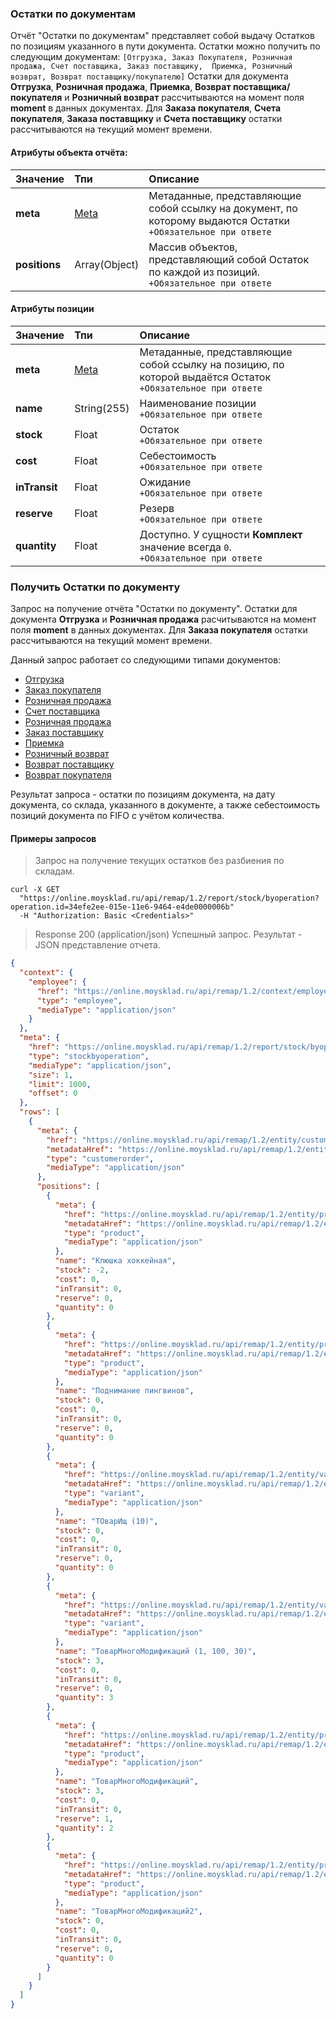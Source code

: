 ### Остатки по документам

Отчёт "Остатки по документам" представляет собой выдачу Остатков по позициям указанного
в пути документа.
Остатки можно получить по следующим документам: `[Отгрузка, Заказ Покупателя, Розничная продажа, Счет поставщика, Заказ поставщику, 
Приемка, Розничный возврат, Возврат поставщику/покупателю]`
Остатки для документа **Отгрузка**, **Розничная продажа**, **Приемка**, **Возврат поставщика/покупателя** и **Розничный возврат** рассчитываются на момент поля **moment** в данных документах.
Для **Заказа покупателя**, **Счета покупателя**, **Заказа поставщику** и **Счета поставщику** остатки рассчитываются на текущий момент времени.

#### Атрибуты объекта отчёта:

| Значение      | Тпи                                                    | Описание                                                    |
| ------------- |:------------------------------------------------------------|:------------------------------------------------------------|
| **meta**     | [Meta](../#mojsklad-json-api-obschie-swedeniq-metadannye) | Метаданные, представляющие собой ссылку на документ, по которому выдаются Остатки<br>`+Обязательное при ответе` |
| **positions** | Array(Object)                                             | Массив объектов, представляющий собой Остаток по каждой из позиций.<br>`+Обязательное при ответе`                       |

#### Атрибуты позиции

| Значение      | Тпи                                                      | Описание                                                                                                      |
|---------------|:---------------------------------------------------------|:--------------------------------------------------------------------------------------------------------------|
| **meta**      | [Meta](../#mojsklad-json-api-obschie-swedeniq-metadannye)| Метаданные, представляющие собой ссылку на позицию, по которой выдаётся Остаток<br>`+Обязательное при ответе` |
| **name**      | String(255)                                              | Наименование позиции<br>`+Обязательное при ответе`                                                            |
| **stock**     | Float                                                    | Остаток<br>`+Обязательное при ответе`                                                                         |
| **cost**      | Float                                                    | Себестоимость<br>`+Обязательное при ответе`                                                                   |
| **inTransit** | Float                                                    | Ожидание<br>`+Обязательное при ответе`                                                                        |
| **reserve**   | Float                                                    | Резерв<br>`+Обязательное при ответе`                                                                          |
| **quantity**  | Float                                                    | Доступно. У сущности **Комплект** значение всегда `0`.<br>`+Обязательное при ответе`                          |

### Получить Остатки по документу 

Запрос на получение отчёта "Остатки по документу".
Остатки для документа **Отгрузка** и **Розничная продажа** расчитываются на момент поля **moment** в данных документах.
Для **Заказа покупателя** остатки рассчитываются на текущий момент времени.

Данный запрос работает со следующими типами документов:

+ [Отгрузка](../documents/#dokumenty-otgruzka)
+ [Заказ покупателя](../documents/#dokumenty-zakaz-pokupatelq)
+ [Розничная продажа](../documents/#dokumenty-roznichnaq-prodazha)
+ [Счет поставщика](../documents/#dokumenty-schet-postawschika)
+ [Розничная продажа](../documents/#dokumenty-roznichnaq-prodazha)
+ [Заказ поставщику](../documents/#dokumenty-zakaz-postawschiku)
+ [Приемка](../documents/#dokumenty-priemka)
+ [Розничный возврат](../documents/#dokumenty-roznichnyj-wozwrat)
+ [Возврат поставщику](../documents/#dokumenty-vozwrat-postawschiku)
+ [Возврат покупателя](../documents/#dokumenty-vozwrat-pokupatelq)

Результат запроса - остатки по позициям документа, на дату документа, со склада, указанного в документе,
а также себестоимость позиций документа по FIFO с учётом количества.

#### Примеры запросов

> Запрос на получение текущих остатков без разбиения по складам.

```shell
curl -X GET
  "https://online.moysklad.ru/api/remap/1.2/report/stock/byoperation?operation.id=34efe2ee-015e-11e6-9464-e4de0000006b"
  -H "Authorization: Basic <Credentials>"
```

> Response 200 (application/json)
Успешный запрос. Результат - JSON представление отчета.

```json
{
  "context": {
    "employee": {
      "href": "https://online.moysklad.ru/api/remap/1.2/context/employee",
      "type": "employee",
      "mediaType": "application/json"
    }
  },
  "meta": {
    "href": "https://online.moysklad.ru/api/remap/1.2/report/stock/byoperation?operation.id=34efe2ee-015e-11e6-9464-e4de0000006b",
    "type": "stockbyoperation",
    "mediaType": "application/json",
    "size": 1,
    "limit": 1000,
    "offset": 0
  },
  "rows": [
    {
      "meta": {
        "href": "https://online.moysklad.ru/api/remap/1.2/entity/customerorder/34efe2ee-015e-11e6-9464-e4de0000006b",
        "metadataHref": "https://online.moysklad.ru/api/remap/1.2/entity/customerOrder/metadata",
        "type": "customerorder",
        "mediaType": "application/json"
      },
      "positions": [
        {
          "meta": {
            "href": "https://online.moysklad.ru/api/remap/1.2/entity/product/eeef177f-f648-11e5-8a84-bae50000007a",
            "metadataHref": "https://online.moysklad.ru/api/remap/1.2/entity/product/metadata",
            "type": "product",
            "mediaType": "application/json"
          },
          "name": "Клюшка хоккейная",
          "stock": -2,
          "cost": 0,
          "inTransit": 0,
          "reserve": 0,
          "quantity": 0
        },
        {
          "meta": {
            "href": "https://online.moysklad.ru/api/remap/1.2/entity/product/60fc3826-00d7-11e6-9464-e4de00000097",
            "metadataHref": "https://online.moysklad.ru/api/remap/1.2/entity/product/metadata",
            "type": "product",
            "mediaType": "application/json"
          },
          "name": "Поднимание пингвинов",
          "stock": 0,
          "cost": 0,
          "inTransit": 0,
          "reserve": 0,
          "quantity": 0
        },
        {
          "meta": {
            "href": "https://online.moysklad.ru/api/remap/1.2/entity/variant/d1bed68b-ffe7-11e5-9464-e4de0000001a",
            "metadataHref": "https://online.moysklad.ru/api/remap/1.2/entity/variant/metadata",
            "type": "variant",
            "mediaType": "application/json"
          },
          "name": "ТОварИщ (10)",
          "stock": 0,
          "cost": 0,
          "inTransit": 0,
          "reserve": 0,
          "quantity": 0
        },
        {
          "meta": {
            "href": "https://online.moysklad.ru/api/remap/1.2/entity/variant/671b3522-f7d2-11e5-8a84-bae500000084",
            "metadataHref": "https://online.moysklad.ru/api/remap/1.2/entity/variant/metadata",
            "type": "variant",
            "mediaType": "application/json"
          },
          "name": "ТоварМногоМодификаций (1, 100, 30)",
          "stock": 3,
          "cost": 0,
          "inTransit": 0,
          "reserve": 0,
          "quantity": 3
        },
        {
          "meta": {
            "href": "https://online.moysklad.ru/api/remap/1.2/entity/product/66ccbc9f-f7d2-11e5-8a84-bae500000076",
            "metadataHref": "https://online.moysklad.ru/api/remap/1.2/entity/product/metadata",
            "type": "product",
            "mediaType": "application/json"
          },
          "name": "ТоварМногоМодификаций",
          "stock": 3,
          "cost": 0,
          "inTransit": 0,
          "reserve": 1,
          "quantity": 2
        },
        {
          "meta": {
            "href": "https://online.moysklad.ru/api/remap/1.2/entity/product/8b382799-f7d2-11e5-8a84-bae5000003a5",
            "metadataHref": "https://online.moysklad.ru/api/remap/1.2/entity/product/metadata",
            "type": "product",
            "mediaType": "application/json"
          },
          "name": "ТоварМногоМодификаций2",
          "stock": 0,
          "cost": 0,
          "inTransit": 0,
          "reserve": 0,
          "quantity": 0
        }
      ]
    }
  ]
}

```
